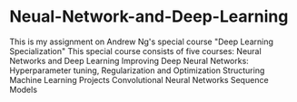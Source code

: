 # Neual-Network-and-Deep-Learning
This is my assignment on Andrew Ng's special course "Deep Learning Specialization" This special course consists of five courses:  Neural Networks and Deep Learning   Improving Deep Neural Networks: Hyperparameter tuning, Regularization and Optimization Structuring Machine Learning Projects Convolutional Neural Networks Sequence Models
